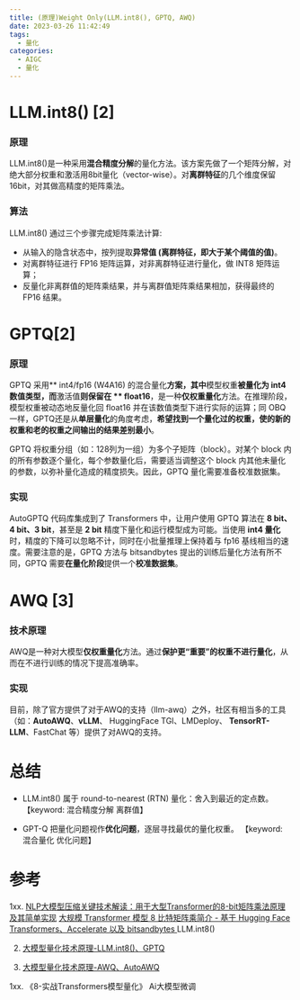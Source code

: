 ```yaml
---
title: (原理)Weight Only(LLM.int8(), GPTQ, AWQ)
date: 2023-03-26 11:42:49
tags:
  - 量化
categories: 
  - AIGC
  - 量化  
---
```


<p></p>
<!-- more -->

# LLM.int8() [2]
### 原理
LLM.int8()是一种采用**混合精度分解**的量化方法。该方案先做了一个矩阵分解，对绝大部分权重和激活用8bit量化（vector-wise）。对**离群特征**的几个维度保留16bit，对其做高精度的矩阵乘法。

### 算法
LLM.int8() 通过三个步骤完成矩阵乘法计算:

+ 从输入的隐含状态中，按列提取**异常值 (离群特征，即大于某个阈值的值)**。
+ 对离群特征进行 FP16 矩阵运算，对非离群特征进行量化，做 INT8 矩阵运算；
+ 反量化非离群值的矩阵乘结果，并与离群值矩阵乘结果相加，获得最终的 FP16 结果。


# GPTQ[2]

### 原理
GPTQ 采用** int4/fp16 (W4A16) 的混合量化**方案，其中**模型权重**被量化为 **int4** 数值类型，而**激活值**则保留在 ** float16**，是一种**仅权重量化**方法。在推理阶段，模型权重被动态地反量化回 float16 并在该数值类型下进行实际的运算；同 OBQ  一样，GPTQ还是从**单层量化**的角度考虑，**希望找到一个量化过的权重，使的新的权重和老的权重之间输出的结果差别最小**。


GPTQ 将权重分组（如：128列为一组）为多个子矩阵（block）。对某个 block 内的所有参数逐个量化，每个参数量化后，需要适当调整这个 block 内其他未量化的参数，以弥补量化造成的精度损失。因此，GPTQ 量化需要准备校准数据集。

### 实现
AutoGPTQ 代码库集成到了 Transformers 中，让用户使用 GPTQ 算法在 **8 bit、4 bit、3 bit**，甚至是 **2 bit** 精度下量化和运行模型成为可能。当使用 **int4 量化**时，精度的下降可以忽略不计，同时在小批量推理上保持着与 fp16 基线相当的速度。需要注意的是，GPTQ 方法与 bitsandbytes 提出的训练后量化方法有所不同，GPTQ 需要**在量化阶段**提供一个**校准数据集**。

# AWQ [3]
### 技术原理
AWQ是一种对大模型**仅权重量化**方法。通过**保护更“重要”的权重不进行量化**，从而在不进行训练的情况下提高准确率。

### 实现
目前，除了官方提供了对于AWQ的支持（llm-awq）之外，社区有相当多的工具（如：**AutoAWQ**、**vLLM**、 HuggingFace TGI、LMDeploy、 **TensorRT-LLM**、FastChat 等）提供了对AWQ的支持。

# 总结
+ LLM.int8() 
 属于 round-to-nearest (RTN) 量化：舍入到最近的定点数。
 【keyword: 混合精度分解    离群值】
 
+ GPT-Q
 把量化问题视作**优化问题**，逐层寻找最优的量化权重。 
  【keyword: 混合量化  优化问题】
 

# 参考
1xx. [NLP大模型压缩关键技术解读：用于大型Transformer的8-bit矩阵乘法原理及其简单实现](https://mp.weixin.qq.com/s?__biz=MzAxMjc3MjkyMg==&mid=2648399136&idx=1&sn=bd0a7237940c2ac800e06ae6d247349e)
   [大规模 Transformer 模型 8 比特矩阵乘简介 - 基于 Hugging Face Transformers、Accelerate 以及 bitsandbytes ](https://huggingface.co/blog/zh/hf-bitsandbytes-integration)  LLM.int8()
   
2. [大模型量化技术原理-LLM.int8()、GPTQ](https://zhuanlan.zhihu.com/p/680212402)

3. [大模型量化技术原理-AWQ、AutoAWQ](https://zhuanlan.zhihu.com/p/681578090)


1xx. 《8-实战Transformers模型量化》 Ai大模型微调

